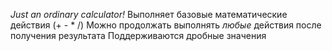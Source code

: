 *Just an ordinary calculator!*
Выполняет базовые математические действия (+ - * /)
Можно продолжать выполнять *любые* действия после получения результата
Поддерживаются дробные значения
